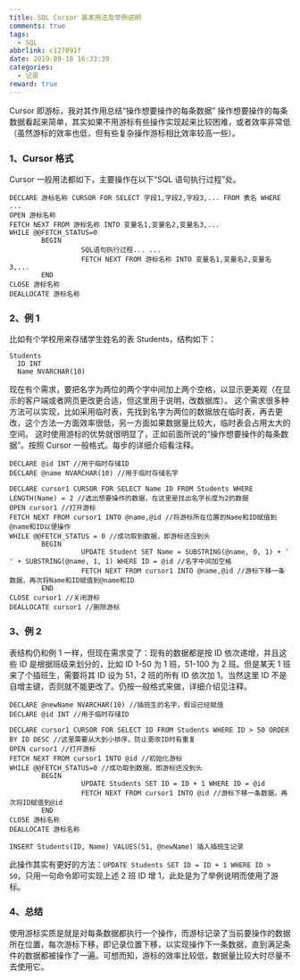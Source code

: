 ```yaml
---
title: SQL Cursor 基本用法及举例说明
comments: true
tags:
  - SQL
abbrlink: c127091f
date: 2019-09-18 16:33:39
categories:
  - 记录
reward: true
---
```


Cursor 即游标，我对其作用总结“操作想要操作的每条数据”
操作想要操作的每条数据看起来简单，其实如果不用游标有些操作实现起来比较困难，或者效率非常低（虽然游标的效率也低，但有些复杂操作游标相比效率较高一些）。

<!--more-->

### 1、Cursor 格式

Cursor 一般用法都如下，主要操作在以下“SQL 语句执行过程”处。

```
DECLARE 游标名称 CURSOR FOR SELECT 字段1,字段2,字段3,... FROM 表名 WHERE ...
OPEN 游标名称
FETCH NEXT FROM 游标名称 INTO 变量名1,变量名2,变量名3,...
WHILE @@FETCH_STATUS=0
        BEGIN
                  SQL语句执行过程... ...
                  FETCH NEXT FROM 游标名称 INTO 变量名1,变量名2,变量名3,...
        END
CLOSE 游标名称
DEALLOCATE 游标名称
```

### 2、例 1

比如有个学校用来存储学生姓名的表 Students，结构如下：

```
Students
  ID INT
  Name NVARCHAR(10)
```

现在有个需求，要把名字为两位的两个字中间加上两个空格，以显示更美观（在显示的客户端或者网页更改更合适，但这里用于说明，改数据库）。
这个需求很多种方法可以实现，比如采用临时表，先找到名字为两位的数据放在临时表，再去更改，这个方法一方面效率很低，另一方面如果数据量比较大，临时表会占用太大的空间。
这时使用游标的优势就很明显了，正如前面所说的“操作想要操作的每条数据”。按照 Cursor 一般格式。每步的详细介绍看注释。

```
DECLARE @id INT //用于临时存储ID
DECLARE @name NVARCHAR(10) //用于临时存储名字

DECLARE cursor1 CURSOR FOR SELECT Name ID FROM Students WHERE LENGTH(Name) = 2 //选出想要操作的数据，在这里是找出名字长度为2的数据
OPEN cursor1 //打开游标
FETCH NEXT FROM cursor1 INTO @name,@id //将游标所在位置的Name和ID赋值到@name和ID以便操作
WHILE @@FETCH_STATUS = 0 //成功取到数据，即游标还没到头
        BEGIN
                  UPDATE Student SET Name = SUBSTRING(@name, 0, 1) + '  ' + SUBSTRING(@name, 1, 1) WHERE ID = @id //名字中间加空格
                  FETCH NEXT FROM cursor1 INTO @name,@id //游标下移一条数据，再次将Name和ID赋值到@name和ID
        END
CLOSE cursor1 //关闭游标
DEALLOCATE cursor1 //删除游标
```

### 3、例 2

表结构仍和例 1 一样，但现在需求变了：现有的数据都是按 ID 依次递增，并且这些 ID 是根据班级来划分的，比如 ID 1-50 为 1 班，51-100 为 2 班。但是某天 1 班来了个插班生，需要将其 ID 设为 51，2 班的所有 ID 依次加 1。当然这里 ID 不是自增主键，否则就不能更改了。仍按一般格式来做，详细介绍见注释。

```
DECLARE @newName NVARCHAR(10) //插班生的名字，假设已经赋值
DECLARE @id INT //用于临时存储ID

DECLARE cursor1 CURSOR FOR SELECT ID FROM Students WHERE ID > 50 ORDER BY ID DESC //这里需要从大到小排序，防止更改ID时有重复
OPEN cursor1 //打开游标
FETCH NEXT FROM cursor1 INTO @id //初始化游标
WHILE @@FETCH_STATUS=0 //成功取到数据，即游标还没到头
        BEGIN
                  UPDATE Students SET ID = ID + 1 WHERE ID = @id
                  FETCH NEXT FROM cursor1 INTO @id //游标下移一条数据，再次将ID赋值到@id
        END
CLOSE 游标名称
DEALLOCATE 游标名称

INSERT Students(ID, Name) VALUES(51, @newName) 插入插班生记录
```

此操作其实有更好的方法：`UPDATE Students SET ID = ID + 1 WHERE ID > 50`，只用一句命令即可实现上述 2 班 ID 增 1，此处是为了举例说明而使用了游标。

### 4、总结

使用游标实质是就是对每条数据都执行一个操作，而游标记录了当前要操作的数据所在位置，每次游标下移，即记录位置下移，以实现操作下一条数据，直到满足条件的数据都被操作了一遍。可想而知，游标的效率比较低，数据量比较大时尽量不去使用它。
